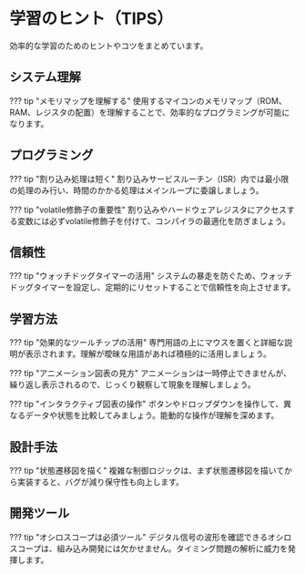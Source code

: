 # 学習のヒント（TIPS）

効率的な学習のためのヒントやコツをまとめています。

## システム理解

??? tip "メモリマップを理解する"
    使用するマイコンのメモリマップ（ROM、RAM、レジスタの配置）を理解することで、効率的なプログラミングが可能になります。

## プログラミング

??? tip "割り込み処理は短く"
    割り込みサービスルーチン（ISR）内では最小限の処理のみ行い、時間のかかる処理はメインループに委譲しましょう。

??? tip "volatile修飾子の重要性"
    割り込みやハードウェアレジスタにアクセスする変数には必ずvolatile修飾子を付けて、コンパイラの最適化を防ぎましょう。

## 信頼性

??? tip "ウォッチドッグタイマーの活用"
    システムの暴走を防ぐため、ウォッチドッグタイマーを設定し、定期的にリセットすることで信頼性を向上させます。

## 学習方法

??? tip "効果的なツールチップの活用"
    専門用語の上にマウスを置くと詳細な説明が表示されます。理解が曖昧な用語があれば積極的に活用しましょう。

??? tip "アニメーション図表の見方"
    アニメーションは一時停止できませんが、繰り返し表示されるので、じっくり観察して現象を理解しましょう。

??? tip "インタラクティブ図表の操作"
    ボタンやドロップダウンを操作して、異なるデータや状態を比較してみましょう。能動的な操作が理解を深めます。

## 設計手法

??? tip "状態遷移図を描く"
    複雑な制御ロジックは、まず状態遷移図を描いてから実装すると、バグが減り保守性も向上します。

## 開発ツール

??? tip "オシロスコープは必須ツール"
    デジタル信号の波形を確認できるオシロスコープは、組み込み開発には欠かせません。タイミング問題の解析に威力を発揮します。
